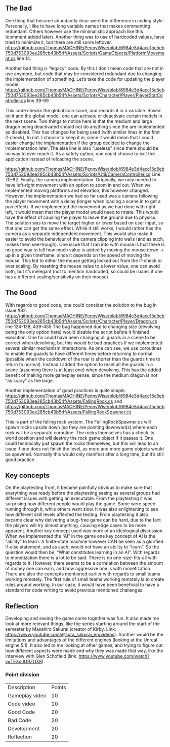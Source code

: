 ## The Bad
One thing that became abundantly clear were the difference in coding style. Personally, I like to have long variable names that makes commenting redundant. Others however use the minimalistic approach like this (comment added later). Another thing was to use of hardcoded values, have tried to minimize it, but there are still some leftover.
https://github.com/ThomasMACHINE/PennyWise/blob/6984e3d4acc15c5eb750d753093ee285cb43b54f/Assets/Scripts/GameObjects/PlatformMovement.cs line 14.
 
Another bad thing is “legacy” code. By this I don’t mean code that are not in use anymore, but code that may be considered redundant due to changing the implementation of something.
Let’s take the code for updating the player model https://github.com/ThomasMACHINE/PennyWise/blob/6984e3d4acc15c5eb750d753093ee285cb43b54f/Assets/Scripts/Character/Player/PlayerStatController.cs line 39-69
 
This code checks the global coin score, and records it in a variable. Based on it and the global model, one can activate or deactivate certain models in the next scene. Two things to notice here is that the medium and large dragon being deactivated should not do anything since the are implemented as disabled. This has changed for being used (with similar lines in the first if-check), to not. I choose to keep it in, since it would mean that I could easier change the implementation if the group decided to change the implementation later. The else line is also “useless” since there should be no way to ever reach it. As a safety option, one could choose to exit the application instead of reloading the scene.

https://github.com/ThomasMACHINE/PennyWise/blob/6984e3d4acc15c5eb750d753093ee285cb43b54f/Assets/Scripts/Util/CameraController.cs Line 70-82.
Finally, the camera implementation. Originally, we only needed to have left-right movement with an option to zoom in and out. When we implemented moving platforms and elevation, this however changed. However, the implementation we had so far used was a camera following the player movement with a delay (longer when loading a scene in to get a pan effect). If we implemented the movement as we had done with right-left, it would mean that the player model would need to rotate. This would have the effect of causing the player to leave the ground due to physics. The solution was to move the target higher or lower based on user input, so that one can get the same effect. While it still works, I would rather has the camera as a separate independent movement. This would also make it easier to avoid the behaviour of the camera clipping into walls (and as such, makes them see-trough). One issue that I ran into with mouse is that there is no good way to tell how much value is added by moving the mouse down -> up in a given timeframe, since it depends on the speed of moving the mouse. This led to either the mouse getting locked out from the if-check or over scaling. By resetting the mouse value to a lower value, one can avoid both, but it’s inelegant (not to mention hardcoded, so could be issues if one has a different scaling/sensitivity on their mouse)

## The Good
With regards to good code, one could consider the solution to the bug in issue #82.
https://github.com/ThomasMACHINE/PennyWise/blob/6984e3d4acc15c5eb750d753093ee285cb43b54f/Assets/Scripts/Character/Player/Dragon.cs line 124-138, 439-455
The bug happened due to changing size (devolving being the only option here) would disable the script before it finished execution. One fix could have been changing all guards in a scene to be correct when devolving, but this would be bad practices if we implemented several similar mechanism interactions. 
As one can see, we use coroutines to enable the guards to have different times before returning to normal (possible when the cooldown of the roar is shorter than the guards time to return to normal).
Instead I added the option to reset all the guards in a scene (assuming there is at least one) when devolving. This has the added benefit of making more gameplay sense, since the medium dragon is not “as scary” as the large.
 

Another implementation of good practices is quite simple.
https://github.com/ThomasMACHINE/PennyWise/blob/6984e3d4acc15c5eb750d753093ee285cb43b54f/Assets/FallingRock.cs and https://github.com/ThomasMACHINE/PennyWise/blob/6984e3d4acc15c5eb750d753093ee285cb43b54f/Assets/FallingRockSpawner.cs

 
This is part of the falling rock system. The FallingRockSpawner.cs will spawn rocks upside down (so they are pointing downwards) where each rock will be a separate coroutine. The rocks themselves has a check its world position and will destroy the rock game object if it passes it. One could technically just spawn the rocks themselves, but this will lead to an issue if one does not finish the level, as more and more game objects would be spawned. Normally this would only manifest after a long time, but it’s still good practice.

## Key concepts
On the playtesting front, it became painfully obvious to make sure that everything was ready before the playtesting seeing as several groups had different issues with getting an executable. From the playtesting it was surprising how different people would play the game. Some were speed running through it, while others went slow. It was also enlightening to see how different skill levels affected the testing. From playtesting it also became clear why delivering a bug-free game can be hard, due to the fact the players will try almost anything, causing edge cases to be more apparent.
Another key concept used was more of an ideological discussion. When we implemented the “AI” in the game one key concept of AI is the “ability” to learn. A finite-state machine however CAN be seen as a glorified if-else statement, and as such, would not have an ability to “learn”. So the question would then be; “What constitutes learning in an AI”.
With regards to monetization there is a lot to be said. There is no one-size-fits-all with regards to it. However, there seems to be a correlation between the amount of money one can earn, and how aggressive one is with monetization. 
There are also the concepts mentioned earlier with regards to small teams working remotely. The first rule of small teams working remotely is to create rules around working. In our case, it would have been beneficial to have a standard for code writing to avoid previous mentioned challenges.

## Reflection
Developing and seeing the game come together was fun. It also made me look at more relevant things, like the series starting around the start of the semester by Masahiro Sakurai (creator of Kirby. Link: https://www.youtube.com/@sora_sakurai_en/videos). Another would be the limitations and advantages of the different engines (looking at the Unreal engine 5.1).
It also led to me looking at other games, and trying to figure out how different aspects were made and why they was made that way, like the interview with Glen Schofield (link: https://www.youtube.com/watch?v=TEXdJU9ZUX8). 


### Point division 
| | |
|----|----|
| Description | Points |
| Gameplay video | 10 |
| Code video| 10 |
| Good Code| 20 |
| Bad Code| 20 |
| Development| 20 |
| Reflection| 20 |
